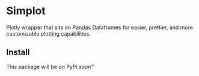 # Simplot
Plotly wrapper that sits on Pandas Dataframes for easier, prettier, and more customizable plotting capabilities.

## Install
This package will be on PyPi *soon*™
